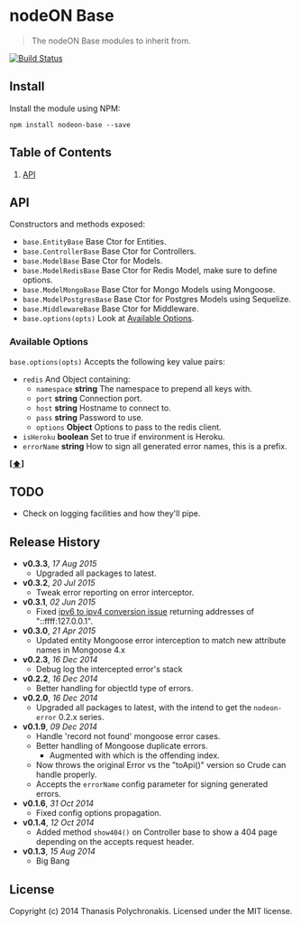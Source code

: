 # nodeON Base

> The nodeON Base modules to inherit from.

[![Build Status](https://secure.travis-ci.org/thanpolas/nodeON-base.png?branch=master)](http://travis-ci.org/thanpolas/nodeON-base)


## Install

Install the module using NPM:

```
npm install nodeon-base --save
```

## <a name='TOC'>Table of Contents</a>

1. [API](#api)

## API

Constructors and methods exposed:

* `base.EntityBase` Base Ctor for Entities.
* `base.ControllerBase` Base Ctor for Controllers.
* `base.ModelBase` Base Ctor for Models.
* `base.ModelRedisBase` Base Ctor for Redis Model, make sure to define options.
* `base.ModelMongoBase` Base Ctor for Mongo Models using Mongoose.
* `base.ModelPostgresBase` Base Ctor for Postgres Models using Sequelize.
* `base.MiddlewareBase` Base Ctor for Middleware.
* `base.options(opts)` Look at [Available Options](#available-options).

### Available Options

`base.options(opts)` Accepts the following key value pairs:

* `redis` And Object containing:
    * `namespace` **string** The namespace to prepend all keys with.
    * `port` **string** Connection port.
    * `host` **string** Hostname to connect to.
    * `pass` **string** Password to use.
    * `options` **Object** Options to pass to the redis client.
* `isHeroku` **boolean** Set to true if environment is Heroku.
* `errorName` **string** How to sign all generated error names, this is a prefix.

**[[⬆]](#TOC)**

## TODO

* Check on logging facilities and how they'll pipe.

## Release History

- **v0.3.3**, *17 Aug 2015*
    - Upgraded all packages to latest.
- **v0.3.2**, *20 Jul 2015*
    - Tweak error reporting on error interceptor.
- **v0.3.1**, *02 Jun 2015*
    - Fixed [ipv6 to ipv4 conversion issue](https://github.com/joyent/node/issues/9195) returning addresses of "::ffff:127.0.0.1".
- **v0.3.0**, *21 Apr 2015*
    - Updated entity Mongoose error interception to match new attribute names in Mongoose 4.x
- **v0.2.3**, *16 Dec 2014*
    - Debug log the intercepted error's stack
- **v0.2.2**, *16 Dec 2014*
    - Better handling for objectId type of errors.
- **v0.2.0**, *16 Dec 2014*
    - Upgraded all packages to latest, with the intend to get the `nodeon-error` 0.2.x series.
- **v0.1.9**, *09 Dec 2014*
    - Handle 'record not found' mongoose error cases.
    - Better handling of Mongoose duplicate errors.
        - Augmented with which is the offending index.
    - Now throws the original Error vs the "toApi()" version so Crude can handle properly.
    - Accepts the `errorName` config parameter for signing generated errors.
- **v0.1.6**, *31 Oct 2014*
    - Fixed config options propagation.
- **v0.1.4**, *12 Oct 2014*
    - Added method `show404()` on Controller base to show a 404 page depending on the accepts request header.
- **v0.1.3**, *15 Aug 2014*
    - Big Bang

## License

Copyright (c) 2014 Thanasis Polychronakis. Licensed under the MIT license.
